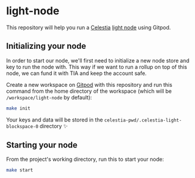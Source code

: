 # light-node

This repository will help you run a [Celestia](https://celestia.org)
[light node](https://github.com/celestiaorg/celestia-node) using
Gitpod.

## Initializing your node

In order to start our node, we'll first need to initialize a new node
store and key to run the node with. This way if we want to run a rollup
on top of this node, we can fund it with TIA and keep the account safe.

Create a new workspace on [Gitpod](https://gitpod.io) with this repository
and run this command from the home directory of the workspace (which will
be `/workspace/light-node` by default):

```bash
make init
```

Your keys and data will be stored in the
`celestia-pwd/.celestia-light-blockspace-0` directory ✨

## Starting your node

From the project's working directory, run this to start your node:

```bash
make start
```

